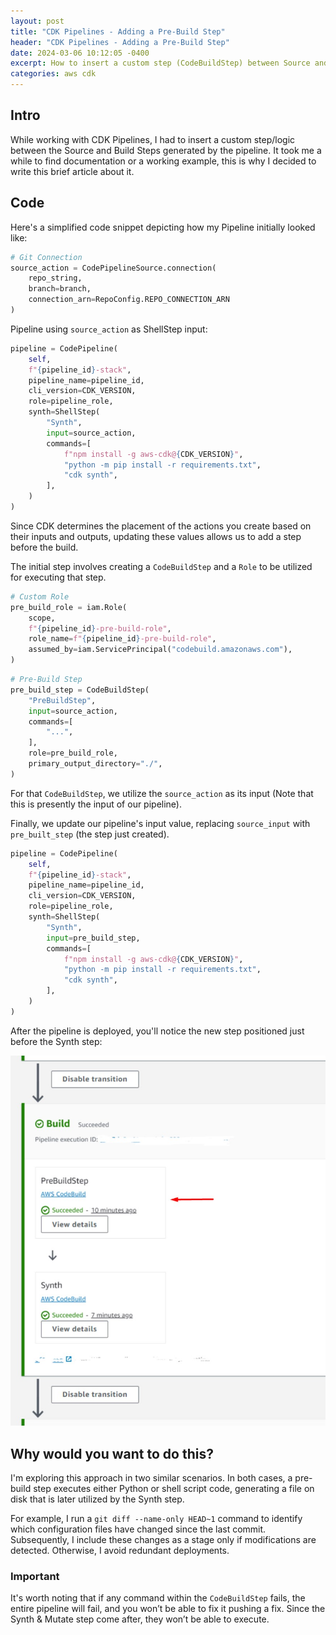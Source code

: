 ```yaml
---
layout: post
title: "CDK Pipelines - Adding a Pre-Build Step"
header: "CDK Pipelines - Adding a Pre-Build Step"
date: 2024-03-06 10:12:05 -0400
excerpt: How to insert a custom step (CodeBuildStep) between Source and Build.
categories: aws cdk
---
```


## Intro

While working with CDK Pipelines, I had to insert a custom step/logic between the Source and Build Steps generated by the pipeline. It took me a while to find documentation or a working example, this is why I decided to write this brief article about it.

## Code

Here's a simplified code snippet depicting how my Pipeline initially looked like:

```python
# Git Connection
source_action = CodePipelineSource.connection(
    repo_string,
    branch=branch,
    connection_arn=RepoConfig.REPO_CONNECTION_ARN
)
```

Pipeline using `source_action` as ShellStep input:

```python
pipeline = CodePipeline(
    self,
    f"{pipeline_id}-stack",
    pipeline_name=pipeline_id,
    cli_version=CDK_VERSION,
    role=pipeline_role,
    synth=ShellStep(
        "Synth",
        input=source_action,
        commands=[
            f"npm install -g aws-cdk@{CDK_VERSION}",
            "python -m pip install -r requirements.txt",
            "cdk synth",
        ],
    )
)
```

Since CDK determines the placement of the actions you create based on their inputs and outputs, updating these values allows us to add a step before the build.

The initial step involves creating a `CodeBuildStep` and a `Role` to be utilized for executing that step.

```python
# Custom Role
pre_build_role = iam.Role(
    scope,
    f"{pipeline_id}-pre-build-role",
    role_name=f"{pipeline_id}-pre-build-role",
    assumed_by=iam.ServicePrincipal("codebuild.amazonaws.com"),
)
```

```python
# Pre-Build Step
pre_build_step = CodeBuildStep(
    "PreBuildStep",
    input=source_action,
    commands=[
        "...",
    ],
    role=pre_build_role,
    primary_output_directory="./",
)
```

For that `CodeBuildStep`, we utilize the `source_action` as its input (Note that this is presently the input of our pipeline).

Finally, we update our pipeline's input value, replacing `source_input` with `pre_built_step` (the step just created).

```python
pipeline = CodePipeline(
    self,
    f"{pipeline_id}-stack",
    pipeline_name=pipeline_id,
    cli_version=CDK_VERSION,
    role=pipeline_role,
    synth=ShellStep(
        "Synth",
        input=pre_build_step,
        commands=[
            f"npm install -g aws-cdk@{CDK_VERSION}",
            "python -m pip install -r requirements.txt",
            "cdk synth",
        ],
    )
)
```

After the pipeline is deployed, you'll notice the new step positioned just before the Synth step:

![CDK Pipeline](/assets/img/posts/cdk/cdk_prebuild_step01.jpg)

## Why would you want to do this?

I'm exploring this approach in two similar scenarios. In both cases, a pre-build step executes either Python or shell script code, generating a file on disk that is later utilized by the Synth step.

For example, I run a `git diff --name-only HEAD~1` command to identify which configuration files have changed since the last commit. Subsequently, I include these changes as a stage only if modifications are detected. Otherwise, I avoid redundant deployments.

### Important

It's worth noting that if any command within the `CodeBuildStep` fails, the entire pipeline will fail, and you won’t be able to fix it pushing a fix. Since the Synth & Mutate step come after, they won’t be able to execute.

